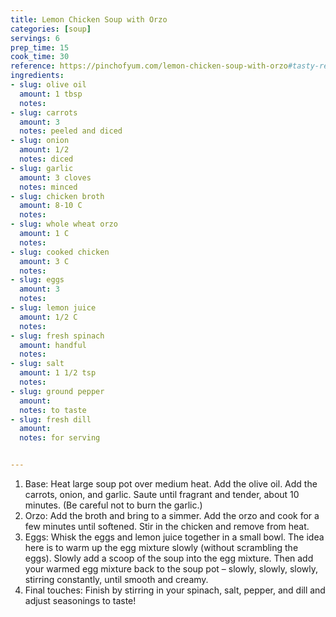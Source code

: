 ```yaml
---
title: Lemon Chicken Soup with Orzo
categories: [soup]
servings: 6
prep_time: 15
cook_time: 30
reference: https://pinchofyum.com/lemon-chicken-soup-with-orzo#tasty-recipes-48263
ingredients:
- slug: olive oil
  amount: 1 tbsp
  notes:
- slug: carrots
  amount: 3
  notes: peeled and diced
- slug: onion
  amount: 1/2
  notes: diced
- slug: garlic
  amount: 3 cloves
  notes: minced
- slug: chicken broth
  amount: 8-10 C
  notes:
- slug: whole wheat orzo
  amount: 1 C
  notes:
- slug: cooked chicken
  amount: 3 C
  notes:
- slug: eggs
  amount: 3
  notes:
- slug: lemon juice
  amount: 1/2 C
  notes:
- slug: fresh spinach
  amount: handful
  notes:
- slug: salt
  amount: 1 1/2 tsp
  notes:
- slug: ground pepper
  amount:
  notes: to taste
- slug: fresh dill
  amount:
  notes: for serving


---
```


1. Base: Heat large soup pot over medium heat. Add the olive oil. Add the carrots, onion, and garlic. Saute until fragrant and tender, about 10 minutes. (Be careful not to burn the garlic.)
2. Orzo: Add the broth and bring to a simmer. Add the orzo and cook for a few minutes until softened. Stir in the chicken and remove from heat.
3. Eggs: Whisk the eggs and lemon juice together in a small bowl. The idea here is to warm up the egg mixture slowly (without scrambling the eggs). Slowly add a scoop of the soup into the egg mixture. Then add your warmed egg mixture back to the soup pot – slowly, slowly, slowly, stirring constantly, until smooth and creamy.
4. Final touches: Finish by stirring in your spinach, salt, pepper, and dill and adjust seasonings to taste!
